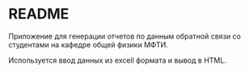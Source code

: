 # README #

Приложение для генерации отчетов по данным обратной связи со студентами на кафедре общей физики МФТИ.

Используется ввод данных из excell формата и вывод в HTML.